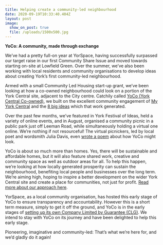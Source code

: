 ```yaml
---
title: Helping create a community-led neighbourhood
date: 2020-09-19T10:33:40.404Z
layout: post
image:
  show_on_post: true
  file: /uploads/1500x500.jpg
---
```

<!--StartFragment-->

**YoCo: A community, made through exchange**

<!--EndFragment-->

<!--StartFragment-->

We’ve had a pretty full-on year at YorSpace, having successfully surpassed our target raise in our first Community Share Issue and moved towards starting on-site at Lowfield Green. Over the summer, we’ve also been working with local residents and community organisations to develop ideas about creating York’s first community-led neighbourhood.

Armed with a small Community Led Housing start-up grant, we’ve been looking at how a co-owned neighbourhood could look on a portion of the York Central site, adjacent to the City centre. Catchily called [YoCo (York Central Co-owned)](yoco.uk), we built on the excellent community engagement of [My York Central](https://myyorkcentral.org/) and the [8 big ideas](https://myyorkcentral.org/2018/05/01/my-york-central-big-ideas/) which that work generated.

Over the past few months, we’ve featured in York Festival of Ideas, held a variety of online events, and in August, organised a community picnic in a public park just off Leeman Road, while simultaneously holding a virtual one online. We’re nothing if not resourceful! The virtual picnickers, led by local poet and wordsmith Julia Davis, even [wrote a poem](https://www.yoco.uk/blog/xg4lezo96qcdohp4doku95o7hw10ed) about how YoCo might look.

YoCo is about so much more than homes. Yes, there will be sustainable and affordable homes, but it will also feature shared work, creative and community space as well as outdoor areas for all. To help this happen, we’re looking at how locally generated prosperity can sustain the neighbourhood, benefiting local people and businesses over the long term. We’re aiming high, hoping to inspire a better development on the wider York Central site and create a place for communities, not just for profit. [Read more about our approach here](https://www.yoco.uk/approach).

YorSpace, as a local community organisation, has hosted this early stage of YoCo to ensure transparency and accountability. However this is a short term measure, simply to get it off the ground, and YoCo is in the early stages of [setting up its own Company Limited by Guarantee (CLG)](https://www.yoco.uk/blog/james-newton-form-follows-function). We intend to stay with YoCo on its journey and have been delighted to help this early stage.

Pioneering, imaginative and community-led: That’s what we’re here for, and we’d gladly do it again!

<!--EndFragment-->